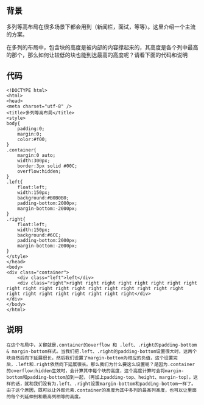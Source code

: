 ## 背景

   多列等高布局在很多场景下都会用到（新闻栏，面试，等等）。这里介绍一个主流的方案。

   在多列的布局中，包含块的高度是被内部的内容撑起来的，其高度是各个列中最高的那个，那么如何让较低的块也能到达最高的高度呢？请看下面的代码和说明

## 代码

```
<!DOCTYPE html>  
<html>  
<head>  
<meta charset="utf-8" />  
<title>多列等高布局</title>  
<style>  
body{   
    padding:0;  
    margin:0;  
    color:#f00;  
}  
.container{   
    margin:0 auto;   
    width:300px;   
    border:3px solid #00C;  
    overflow:hidden;  
}  
.left{   
    float:left;   
    width:150px;   
    background:#B0B0B0;  
    padding-bottom:2000px;  
    margin-bottom:-2000px;  
}  
.right{   
    float:left;   
    width:150px;   
    background:#6CC;  
    padding-bottom:2000px;  
    margin-bottom:-2000px;  
}  
</style>  
</head>  
<body>  
<div class="container">  
    <div class="left">left</div>  
    <div class="right">right right right right right right right right right right right right right right right right right right right right right right right right right right right</div>  
</div>  
</body>  
</html>  
```

## 说明
    在这个布局中，关键就是.container的overflow 和 .left、.right的padding-bottom & margin-bottom样式。当我们把.left、.right的padding-bottom设置很大时，这两个块自然后向下延展很长，然后我们设置了margin-bottom为相应的负值，这个设置完后，.left和.right依然向下延展很长。那么我们为什么要这么设置呢？是因为.container 的overflow:hidden生效时，会计算其中每个块的高度，这个高度计算时会将margin-bottom和padding-bottom加到一起，（再加上padding-top、height、margin-top）。这样的话，就和我们没有为.left、.right设置margin-bottom和padding-bottom一样了。由于这个原因，既可以让外部元素.container的高度为其中多列的最高列高度，也可以让里面的每个列延伸到和最高列相等的高度。

